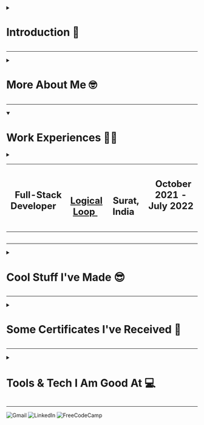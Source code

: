 <!-- SECTION: Introduction -->
<details>
  <summary>
    <h1>
      <a id="Introduction">
        Introduction 👋
      </a>
    </h1>
  </summary>
  
  <img src="https://media.tenor.com/YaY5xj1wzwYAAAAC/obi-wan-kenobi-obi-wan.gif" 
       alt="General Kenobi... 😲" 
       width="100%">

  <h3>My name is Rushil Patel and I create awesome web apps!</h3>
  
  <h3>I’m a <a rel="noopener noreferrer" target="_blank" href="#Experience">Full-Stack Developer experienced in designing and building highly performant front-end and back-end systems for the Internet</a>.</h3>
</details>

---

<!-- SECTION: About Me -->
<details>
  <summary>
    <h1>
      <a id="About">
        More About Me 🤓
      </a>
    </h1>
  </summary>

  <!-- TODO: Insert my image, align right -->

  Hello again! I am Rushil, a graduate student (MS CS) at the [University of Florida](https://www.ufl.edu/). A decade ago, I accidentally stumbled upon Chrome's DevTools and found out that I held the power to modify any piece of content on any webpage. Although I had been fascinated by computers before, this discovery sparked a newfound passion and curiosity inside me about the inner workings of a computer. Ever since, I have been tinkering with computer code of all shapes and sizes for fun -- even built an audio workstation software (in MATLAB, of all things, check out my <a rel="noopener noreferrer" target="_blank" href="#Projects">featured projects</a>!)

  Fast-forward to today, and pursuing my Master's Degree has strengthened that passion and helped me realize how wonderful the field of Computer Science truly is. Not only that, but working as a <a rel="noopener noreferrer" target="_blank" href="#Experience">Full-Stack Developer for a year</a> has instilled in me the value of effective communication, leadership, and problem-solving skills.
</details>

---

<!-- SECTION: Work Experiences -->
<details open>
  <summary>
    <h1>
      <a id="Experience">
        Work Experiences 👨‍💻
      </a>
    </h1>
  </summary>

  <!-- SUB-SECTION: Experience 1 -->
  <details>
    <summary>
      <table align="center">
        <tr>
          <th><h2> &nbsp; Full-Stack Developer &nbsp; </h2></th>
          <th>
            <h2> &nbsp; 
              <a id="LogicalLoop"
                 href="https://logicalloop.com">
                Logical Loop
              </a> &nbsp; 
            </h2>
          </th>
          <th><h2> &nbsp; Surat, India &nbsp; </h2></th>
          <th><h2> &nbsp; October 2021 - July 2022 &nbsp; </h2></th>
        </tr>
      </table>
    </summary>

  <ul>
    <li>
      Spearheaded a firm’s transition to a paperless practice by implementing a faster and safer web-based inventory management and accounting system, improving employee productivity by 40% and reducing accounting errors by 75%.
    </li>
    <li>
      Reduced front-end development time by 30% and improved code maintainability by creating modular, reusable Material UI components using React.js and TypeScript.
    </li>
    <li>
      Achieved sub-second (< 1 sec) page load times by optimizing the website’s performance (deployed on Vercel) with the help of lazy loading and code-splitting techniques.
    </li>
    <li>
      Bettered average MongoDB query time from 2.5 to 1.1 seconds through pagination, indexes, projections, and other query optimization and server caching techniques (using Node.js and Express.js, deployed on Heroku).
    </li>
    <li>
      Decreased the total testing time in half and produced more reliable results by automating front-end tests (through Jest, Puppeteer) and back-end tests (through Mocha, Chai).
    </li>
    <li>
      Eliminated most production issues and reduced deployment time by 65% by streamlining the build, test, and deploy pipelines (using GitHub Actions, Vercel, and Heroku).
    </li>
    <li>
      Adopted best practices from Agile and CI/CD, resulting in faster feedback loops and tripling the frequency of releases.
    </li>
    <li>
      Documented the entire system and made dedicated user guides, reducing the number of meetings by a third and allowing for more efficient communication.
    </li>
  </ul>
    
  </details>
</details>

---

<!-- SECTION: Projects -->
<details>
  <summary>
    <h1>
      <a id="Projects">
        Cool Stuff I've Made 😎
      </a>
    </h1>
  </summary>

  <!-- SUB-SECTION: Project 1 -->
  <details open>
    <summary>
      <h2>TwittEr: Twitter in Erlang</h2>
    </summary>
    
  <!-- TODO: Insert Project Image, align right -->

  <ul>
    <li>
      Designed a console-based Twitter clone in Erlang with 10+ features, including user search, tweets & retweets, subscriptions, follower management, and a real-time tweet timeline.
    </li>
    <li>
      Lowered the code complexity by 60% (and removed boilerplate code altogether) by incorporating generic behaviors in the back-end system (made with Cowboy).
    </li>
    <li>
      Reached near real-time database performance (request-response latency under 2.2 ms, in Mnesia) by switching to a fast, hash-based user authentication and authorization mechanism.
    </li>
  </ul>
    
  </details>

  <!-- SUB-SECTION: Project 2 -->
  <details open>
    <summary>
      <h2>MinEr: Miner in Erlang</h2>
    </summary>
    
  <!-- TODO: Insert Project Image, align right -->

  <ul>
    <li>
      Developed a highly distributed, scalable (proof-of-concept) cryptocurrency miner in Erlang and enhanced its flexibility with the help of 5 different hashing algorithms.
    </li>
    <li>
      Attained a hash rate of 10K Hs/s (on each node) by employing a custom, distributed mining approach that uses concurrent, lightweight, and highly parallelized worker processes.
    </li>
    <li>
      Used supervision trees to make the system more fault-tolerant and eliminated 80% of all runtime errors with the help of Erlang’s robust error-handling mechanisms.
    </li>
  </ul>
    
  </details>

  <!-- SUB-SECTION: Project 3 -->
  <details open>
    <summary>
      <h2>A.M.P: Audio Manipulation Program</h2>
    </summary>
    
  <!-- TODO: Insert Project Image, align right -->

  <ul>
    <li>
      Integrated 4+ signal processing operations (such as amplification, upsampling/downsampling, noising/denoising) to build a feature-rich, multi-windowed audio workstation in MATLAB.
    </li>
    <li>
      Coded 5+ audio playback features and comprehensive audio recording features, including real-time audio waveform visualization.
    </li>
    <li>
      Programmed 3+ multi-audio editing features (cutting, copying, pasting, and merging audio samples) that are robust, comprehensive, and easy to use, enabling users to manipulate audio files and create custom compositions.
    </li>
  </ul>
    
  </details>
</details>

---

<!-- SECTION: Certifications -->
<details>
  <summary>
    <h1>
      <a id="Certificates">
        Some Certificates I've Received 📜
      </a>
    </h1>
  </summary>

  <!-- TODO: Insert certificates, align center, width=33% -->
  
</details>

---

<!-- SECTION: Tools & Technologies -->
<details>
  <summary>
    <h1>
      <a id="Technologies">
        Tools & Tech I Am Good At 💻
      </a>
    </h1>
  </summary>

  <!-- TODO: Insert Tools & Tech, separated in their categories -->
  <h2>Languages</h2>
  
  ![HTML5](https://img.shields.io/badge/HTML5-E34F26?style=for-the-badge&logo=html5&logoColor=white)
  ![CSS3](https://img.shields.io/badge/CSS3-1572B6?style=for-the-badge&logo=css3&logoColor=white)
  ![JavaScript](https://img.shields.io/badge/JavaScript-323330?style=for-the-badge&logo=javascript&logoColor=F7DF1E)
  ![TypeScript](https://img.shields.io/badge/TypeScript-007ACC?style=for-the-badge&logo=typescript&logoColor=white)
  ![C](https://img.shields.io/badge/C-00599C?style=for-the-badge&logo=c&logoColor=white)
  ![C++](https://img.shields.io/badge/C%2B%2B-00599C?style=for-the-badge&logo=c%2B%2B&logoColor=white)
  ![C#](https://img.shields.io/badge/C%23-239120?style=for-the-badge&logo=c-sharp&logoColor=white)
  ![Java](https://img.shields.io/badge/Java-ED8B00?style=for-the-badge&logo=openjdk&logoColor=white)
  ![Python](https://img.shields.io/badge/Python-14354C?style=for-the-badge&logo=python&logoColor=white)
  ![Erlang](https://img.shields.io/badge/Erlang-white.svg?style=for-the-badge&logo=erlang&logoColor=a90533)
  ![Elixir](https://img.shields.io/badge/Elixir-4B275F?style=for-the-badge&logo=elixir&logoColor=white)
  ![Shell Script](https://img.shields.io/badge/Shell_Script-121011?style=for-the-badge&logo=gnu-bash&logoColor=white)
  ![JSON](https://img.shields.io/badge/JSON-5E5C5C?style=for-the-badge&logo=json&logoColor=white)
  ![YAML](https://img.shields.io/badge/YAML-5EC5C?style=for-the-badge&logoColor=white)
  ![TOML](https://img.shields.io/badge/TOML-5E5C5C?style=for-the-badge&logoColor=white)
  ![Markdown](https://img.shields.io/badge/Markdown-000000?style=for-the-badge&logo=markdown&logoColor=white)
  ![LaTeX](https://img.shields.io/badge/latex-%23008080.svg?style=for-the-badge&logo=latex&logoColor=white)

  <h2>Libraries/Environments</h2>
  
  ![NodeJS](https://img.shields.io/badge/Node.js-43853D?style=for-the-badge&logo=node.js&logoColor=white)
  ![Express.js](https://img.shields.io/badge/express.js-%23404d59.svg?style=for-the-badge&logo=express&logoColor=%2361DAFB)
  ![ReactJS](https://img.shields.io/badge/React-20232A?style=for-the-badge&logo=react&logoColor=61DAFB)
  ![ReduxJS](https://img.shields.io/badge/Redux-593D88?style=for-the-badge&logo=redux&logoColor=white)
  ![React Router](https://img.shields.io/badge/React_Router-CA4245?style=for-the-badge&logo=react-router&logoColor=white)
  ![PuppeteerJS](https://img.shields.io/badge/Puppeteer-40B5A4?style=for-the-badge&logo=Puppeteer&logoColor=white)
  ![JestJS](https://img.shields.io/badge/Jest-323330?style=for-the-badge&logo=Jest&logoColor=white)
  ![MochaJS](https://img.shields.io/badge/mocha.js-323330?style=for-the-badge&logo=mocha&logoColor=Brown)
  ![ChaiJS](https://img.shields.io/badge/chai.js-323330?style=for-the-badge&logo=chai&logoColor=red)
  ![NumPy](https://img.shields.io/badge/numpy-%23013243.svg?style=for-the-badge&logo=numpy&logoColor=white)
  ![Pandas](https://img.shields.io/badge/pandas-%23150458.svg?style=for-the-badge&logo=pandas&logoColor=white)
  ![Matplotlib](https://img.shields.io/badge/Matplotlib-%23ffffff.svg?style=for-the-badge&logo=Matplotlib&logoColor=black)
  ![PyTorch](https://img.shields.io/badge/PyTorch-%23EE4C2C.svg?style=for-the-badge&logo=PyTorch&logoColor=white)

  <h2>Databases</h2>
  
  ![MongoDB](https://img.shields.io/badge/MongoDB-4EA94B?style=for-the-badge&logo=mongodb&logoColor=white)
  ![MySQL](https://img.shields.io/badge/MySQL-005C84?style=for-the-badge&logo=mysql&logoColor=white)
  ![PostgreSQL](https://img.shields.io/badge/PostgreSQL-316192?style=for-the-badge&logo=postgresql&logoColor=white)
  ![SQLite](https://img.shields.io/badge/SQLite-07405E?style=for-the-badge&logo=sqlite&logoColor=white)
  ![PLSQL](https://img.shields.io/badge/PLSQL-F80000?style=for-the-badge&logo=oracle&logoColor=black)

  <h2>Platforms</h2>
  
  ![GitHub](https://img.shields.io/badge/GitHub-100000?style=for-the-badge&logo=github&logoColor=white)
  ![GitHub Actions](https://img.shields.io/badge/GitHub_Actions-2088FF?style=for-the-badge&logo=github-actions&logoColor=white)
  ![Vercel](https://img.shields.io/badge/Vercel-000000?style=for-the-badge&logo=vercel&logoColor=white)
  ![Heroku](https://img.shields.io/badge/Heroku-430098?style=for-the-badge&logo=heroku&logoColor=white)
  ![Netlify](https://img.shields.io/badge/Netlify-00C7B7?style=for-the-badge&logo=netlify&logoColor=white)
  ![Github Pages](https://img.shields.io/badge/github%20pages-121013?style=for-the-badge&logo=github&logoColor=white)
  ![Google Cloud](https://img.shields.io/badge/Google_Cloud-4285F4?style=for-the-badge&logo=google-cloud&logoColor=white)
  ![Microsoft Azure](https://img.shields.io/badge/microsoft%20azure-0089D6?style=for-the-badge&logo=microsoft-azure&logoColor=white)
  ![Amazon Web Services](https://img.shields.io/badge/Amazon_AWS-FF9900?style=for-the-badge&logo=amazonaws&logoColor=white)
  ![Firebase](https://img.shields.io/badge/firebase-%23039BE5.svg?style=for-the-badge&logo=firebase)

  <h2>Miscellaneous</h2>

  ![Linux](https://img.shields.io/badge/Linux-FCC624?style=for-the-badge&logo=linux&logoColor=black)
  ![Git](https://img.shields.io/badge/GIT-E44C30?style=for-the-badge&logo=git&logoColor=white)
  ![GNU Bash](https://img.shields.io/badge/GNU%20Bash-4EAA25?style=for-the-badge&logo=GNU%20Bash&logoColor=white)
  ![JSON Web Tokens](https://img.shields.io/badge/JWT-black?style=for-the-badge&logo=JSON%20web%20tokens)
  ![Material UI](https://img.shields.io/badge/Material--UI-0081CB?style=for-the-badge&logo=material-ui&logoColor=white)
  ![Postman](https://img.shields.io/badge/Postman-FF6C37?style=for-the-badge&logo=Postman&logoColor=white)
  ![Visual Studio Code](https://img.shields.io/badge/Visual_Studio_Code-0078D4?style=for-the-badge&logo=visual%20studio%20code&logoColor=white)
  ![Replit](https://img.shields.io/badge/Replit-DD1200?style=for-the-badge&logo=Replit&logoColor=white)
  ![OverLeaf](https://img.shields.io/badge/Overleaf-47A141?style=for-the-badge&logo=Overleaf&logoColor=white)
  ![Google Colab](https://img.shields.io/badge/Colab-F9AB00?style=for-the-badge&logo=googlecolab&color=525252)
  ![Jira](https://img.shields.io/badge/Jira-0052CC?style=for-the-badge&logo=Jira&logoColor=white)
  ![Trello](https://img.shields.io/badge/Trello-0052CC?style=for-the-badge&logo=trello&logoColor=white)
  ![Figma](https://img.shields.io/badge/Figma-F24E1E?style=for-the-badge&logo=figma&logoColor=white)
  ![Invision](https://img.shields.io/badge/InVision-FF3366?style=for-the-badge&logo=InVision&logoColor=white)
  ![MATLAB](https://img.shields.io/badge/MATLAB-0082C9?style=for-the-badge&logoColor=white)
  ![Wolfram Mathematica](https://img.shields.io/badge/Mathematica-D50C2D?style=for-the-badge&logoColor=white)
  ![GitKraken](https://img.shields.io/badge/GitKraken-179287?style=for-the-badge&logo=GitKraken&logoColor=white)
  ![Miro](https://img.shields.io/badge/Miro-F7C922?style=for-the-badge&logo=Miro&logoColor=050036)
</details>

---
  
  ![Gmail](https://img.shields.io/badge/Gmail-D14836?style=for-the-badge&logo=gmail&logoColor=white)
  ![LinkedIn](https://img.shields.io/badge/LinkedIn-0077B5?style=for-the-badge&logo=linkedin&logoColor=white)
  ![FreeCodeCamp](https://img.shields.io/badge/Freecodecamp-%23123.svg?&style=for-the-badge&logo=freecodecamp&logoColor=green)
